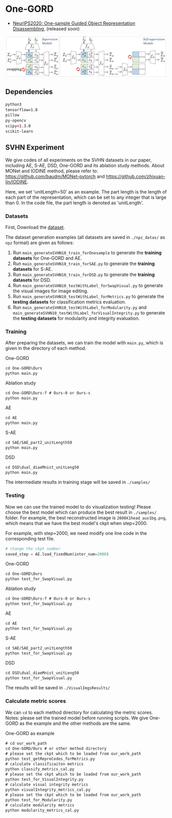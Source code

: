 # One-GORD

- [NeurIPS2020: One-sample Guided Object Representation Disassembling](), (released soon)

![archi](images/architecture.png)

## Dependencies

```xml
python3
tensorflow=1.8
pillow
py-opencv
scipy<1.3.0
scikit-learn
```

## SVHN Experiment

We give codes of all experiments on the SVHN datasets in our paper, including AE, S-AE, DSD, One-GORD and its ablation study methods. About MONet and IODINE method, please refer to: <https://github.com/baudm/MONet-pytorch> and <https://github.com/zhixuan-lin/IODINE>.

Here, we set 'unitLength=50' as an example. The part length is the length of each part of the representation, which can be set to any integer that is large than 0. In the code file,  the part length is denoted as 'unitLength'.

### Datasets

First, Download the [dataset](https://www.dropbox.com/sh/rlm17d4lxzubrwk/AAAQ4gZpGaiE3jsGbtUAl-YYa?dl=0).

The dataset generation examples (all datasets are saved in ```./npz_datas/``` as ```npz``` format) are given as follows:

1. Run ```main_generateSVHN10_train_forOnesample``` to generate the **training datasets** for One-GORD and AE.
2. Run ```main_generateSVHN10_train_forSAE.py``` to generate the **training datasets** for S-AE.
3. Run ```main_generateSVHN10_train_forDSD.py``` to generate the **training datasets** for DSD.
4. Run ```main_generateSVHN10_testWithLabel_forSwapVisual.py``` to generate the visual images for image editing.
5. Run ```main_generateSVHN10_testWithLabel_forMetrics.py``` to generate the **testing datasets** for classification metrics evaluation.
6. Run ```main_generateSVHN10_testWithLabel_forModularity.py``` and ```main_generateSVHN10_testWithLabel_forVisualIntegrity.py``` to generate the **testing datasets** for  modularity and integrity evaluation.

### Training

After preparing the datasets, we can train the model with ```main.py```, which is given in the directory of each method.





One-GORD

````shell
cd One-GORD\Ours
python main.py
````

Ablation study

````shell
cd One-GORD\Ours-f # Ours-0 or Ours-s
python main.py
````

AE

```shell
cd AE
python main.py
```

S-AE

```shell
cd SAE/SAE_part2_unitLength50
python main.py
```

DSD

```shell
cd DSD\dual_diaeMnist_unitLeng50
python main.py
```

The intermediate results in training stage will be saved in ```./samples/```

### Testing

Now we can use the trained model to do visualization testing! Please choose the best model which  can produce the best result in ```./samples/``` folder. For example, the best reconstructed image is ```2000X1head_aux1bg.png```, which means that we have the best model's ckpt when step=2000.

For example, with step=2000, we need modify one line code in the corresponding test file.

```python
# change the ckpt number
saved_step = AE.load_fixedNum(inter_num=2000)
```

One-GORD

```shell
cd One-GORD\Ours
python test_for_SwapVisual.py
```

Ablation study

```shell
cd One-GORD\Ours-f # Ours-0 or Ours-s
python test_for_SwapVisual.py
```



AE

```shell
cd AE
python test_for_SwapVisual.py
```

S-AE

```shell
cd SAE/SAE_part2_unitLength50
python test_for_SwapVisual.py
```

DSD

```shell
cd DSD\dual_diaeMnist_unitLeng50
python test_for_SwapVisual.py
```

The results will be saved in ```./VisualImgsResults/```

### Calculate metric scores

We can ```cd``` to each method directory for calculating the metric scores. Notes: please set the trained model before running scripts. We give One-GORD as the example and the other methods are the same.

One-GORD as example

```shell
# cd our_work_path
cd One-GORD/Ours # or other method directory
# please set the ckpt which to be loaded from our_work_path
python test_getRepreCodes_forMetrics.py
# calculate classificaiton metrics
python classify_metrics_cal.py
# please set the ckpt which to be loaded from our_work_path
python test_for_VisualIntegrity.py
# calculate visual integrity metrics
python visualIntegrity_metrics_cal.py
# please set the ckpt which to be loaded from our_work_path
python test_for_Modularity.py
# calculate modularity metrics
python modularity_metrics_cal.py
```

